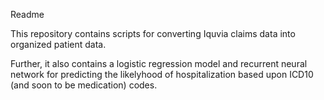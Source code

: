 Readme

This repository contains scripts for converting Iquvia claims data into organized patient data.

Further, it also contains a logistic regression model and recurrent neural network
for predicting the likelyhood of hospitalization based upon ICD10 (and soon to be medication) codes.

